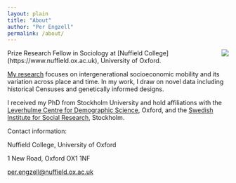 ```yaml
---
layout: plain
title: "About"
author: "Per Engzell"
permalink: /about/
---
```


<img style="float: right;" src="--/_img/whatever.jpg">
Prize Research Fellow in Sociology at [Nuffield College](https://www.nuffield.ox.ac.uk), University of Oxford.

[My research](https://pengzell.github.io/inprogress/) focuses on intergenerational socioeconomic mobility and its variation across place and time. In my work, I draw on novel data including historical Censuses and genetically informed designs. 

I received my PhD from Stockholm University and hold  affiliations with the [Leverhulme Centre for Demographic Science](http://www.demographicscience.ox.ac.uk), Oxford, and the [Swedish Institute for Social Research](https://www.sofi.su.se/english/), Stockholm.

Contact information: 

Nuffield College, University of Oxford

1 New Road, Oxford OX1 1NF

[per.engzell@nuffield.ox.ac.uk](mailto:per.engzell@nuffield.ox.ac.uk)
